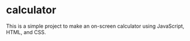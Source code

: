 # calculator

This is a simple project to make an on-screen calculator using JavaScript, HTML, and CSS.
